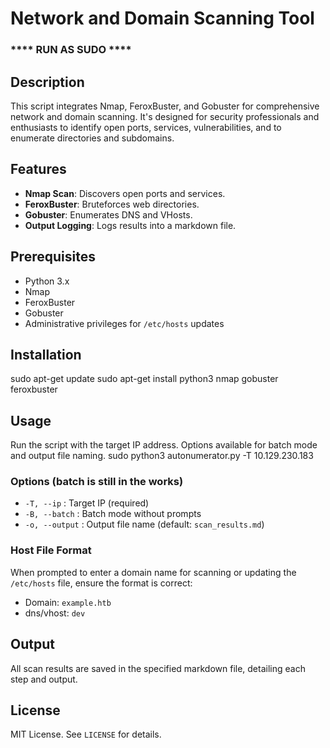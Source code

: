 # Network and Domain Scanning Tool
### **** RUN AS SUDO ****

## **Description**
This script integrates Nmap, FeroxBuster, and Gobuster for comprehensive network and domain scanning. It's designed for security professionals and enthusiasts to identify open ports, services, vulnerabilities, and to enumerate directories and subdomains.

## **Features**
- **Nmap Scan**: Discovers open ports and services.
- **FeroxBuster**: Bruteforces web directories.
- **Gobuster**: Enumerates DNS and VHosts.
- **Output Logging**: Logs results into a markdown file.

## **Prerequisites**
- Python 3.x
- Nmap
- FeroxBuster
- Gobuster
- Administrative privileges for `/etc/hosts` updates

## **Installation**
sudo apt-get update
sudo apt-get install python3 nmap gobuster feroxbuster

## **Usage**
Run the script with the target IP address. Options available for batch mode and output file naming.
sudo python3 autonumerator.py -T 10.129.230.183

### **Options** (batch is still in the works)
- `-T, --ip` : Target IP (required)
- `-B, --batch` : Batch mode without prompts
- `-o, --output` : Output file name (default: `scan_results.md`)

### **Host File Format**
When prompted to enter a domain name for scanning or updating the `/etc/hosts` file, ensure the format is correct:
- Domain: `example.htb`
- dns/vhost: `dev`

## **Output**
All scan results are saved in the specified markdown file, detailing each step and output.

## **License**
MIT License. See `LICENSE` for details.

